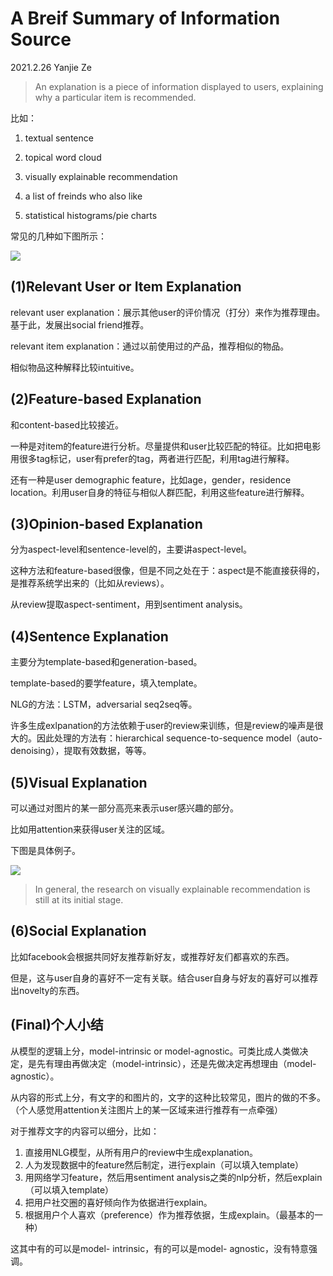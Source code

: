 # A Breif Summary of Information Source

2021.2.26  Yanjie Ze

> An explanation is a piece of information displayed to users, explaining why a particular item is recommended.



比如：

1. textual sentence

2. topical word cloud

3. visually explainable recommendation

4. a list of freinds who also like

5. statistical histograms/pie charts



常见的几种如下图所示：

![](/Users/yanjieze/Documents/code/YanjieZe.github.io/imgs/recom.png)



## (1)Relevant User or Item Explanation

relevant user explanation：展示其他user的评价情况（打分）来作为推荐理由。基于此，发展出social friend推荐。



relevant item explanation：通过以前使用过的产品，推荐相似的物品。



相似物品这种解释比较intuitive。



## (2)Feature-based Explanation

和content-based比较接近。



一种是对item的feature进行分析。尽量提供和user比较匹配的特征。比如把电影用很多tag标记，user有prefer的tag，两者进行匹配，利用tag进行解释。



还有一种是user demographic feature，比如age，gender，residence location。利用user自身的特征与相似人群匹配，利用这些feature进行解释。



## (3)Opinion-based Explanation

分为aspect-level和sentence-level的，主要讲aspect-level。



这种方法和feature-based很像，但是不同之处在于：aspect是不能直接获得的，是推荐系统学出来的（比如从reviews）。



从review提取aspect-sentiment，用到sentiment analysis。



## (4)Sentence Explanation

主要分为template-based和generation-based。



template-based的要学feature，填入template。



NLG的方法：LSTM，adversarial seq2seq等。



许多生成exlpanation的方法依赖于user的review来训练，但是review的噪声是很大的。因此处理的方法有：hierarchical sequence-to-sequence model（auto-denoising），提取有效数据，等等。

## (5)Visual Explanation

可以通过对图片的某一部分高亮来表示user感兴趣的部分。



比如用attention来获得user关注的区域。



下图是具体例子。

![](/Users/yanjieze/Documents/code/YanjieZe.github.io/imgs/recom2.png)

> In general, the research on visually explainable recommendation is still at its initial stage.



## (6)Social Explanation

比如facebook会根据共同好友推荐新好友，或推荐好友们都喜欢的东西。



但是，这与user自身的喜好不一定有关联。结合user自身与好友的喜好可以推荐出novelty的东西。



## (Final)个人小结

从模型的逻辑上分，model-intrinsic  or model-agnostic。可类比成人类做决定，是先有理由再做决定（model-intrinsic），还是先做决定再想理由（model-agnostic）。

从内容的形式上分，有文字的和图片的，文字的这种比较常见，图片的做的不多。（个人感觉用attention关注图片上的某一区域来进行推荐有一点牵强）

对于推荐文字的内容可以细分，比如：

1. 直接用NLG模型，从所有用户的review中生成explanation。
2. 人为发现数据中的feature然后制定，进行explain（可以填入template）
3. 用网络学习feature，然后用sentiment analysis之类的nlp分析，然后explain（可以填入template）
4. 把用户社交圈的喜好倾向作为依据进行explain。
5. 根据用户个人喜欢（preference）作为推荐依据，生成explain。（最基本的一种）

这其中有的可以是model- intrinsic，有的可以是model- agnostic，没有特意强调。